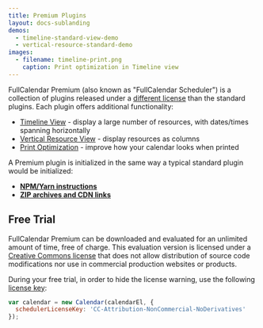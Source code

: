 ```yaml
---
title: Premium Plugins
layout: docs-sublanding
demos:
  - timeline-standard-view-demo
  - vertical-resource-standard-demo
images:
  - filename: timeline-print.png
    caption: Print optimization in Timeline view
---
```


FullCalendar Premium (also known as "FullCalendar Scheduler") is a collection of plugins released under a [different license](/license) than the standard plugins. Each plugin offers additional functionality:

- [Timeline View](timeline-view) - display a large number of resources, with dates/times spanning horizontally
- [Vertical Resource View](vertical-resource-view) - display resources as columns
- [Print Optimization](print) - improve how your calendar looks when printed

A Premium plugin is initialized in the same way a typical standard plugin would be initialized:

- [**NPM/Yarn instructions**](initialize-es6#premium-plugins)
- [**ZIP archives and CDN links**](initialize-globals#premium-bundle)


## Free Trial

FullCalendar Premium can be downloaded and evaluated for an unlimited amount of time, free of charge. This evaluation version is licensed under a [Creative Commons license](https://creativecommons.org/licenses/by-nc-nd/4.0/) that does not allow distribution of source code modifications nor use in commercial production websites or products.

During your free trial, in order to hide the license warning, use the following [license key](schedulerLicenseKey):

```js
var calendar = new Calendar(calendarEl, {
  schedulerLicenseKey: 'CC-Attribution-NonCommercial-NoDerivatives'
});
```
